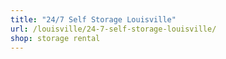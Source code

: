 ```yaml
---
title: "24/7 Self Storage Louisville"
url: /louisville/24-7-self-storage-louisville/
shop: storage rental
---
```

